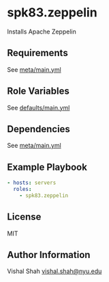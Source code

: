 spk83.zeppelin
===============

Installs Apache Zeppelin

Requirements
------------

See [meta/main.yml](meta/main.yml)

Role Variables
--------------

See [defaults/main.yml](defaults/main.yml)

Dependencies
------------

See [meta/main.yml](meta/main.yml)

Example Playbook
----------------

```yml
- hosts: servers
  roles:
    - spk83.zeppelin
```

License
-------

MIT

Author Information
------------------

Vishal Shah <vishal.shah@nyu.edu>
